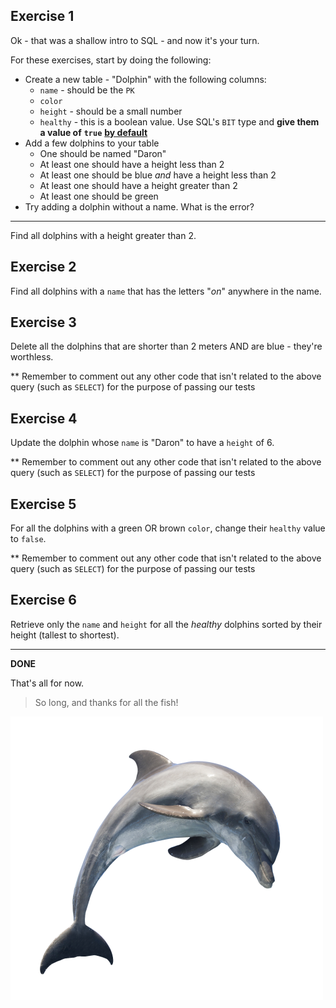 ## Exercise 1

Ok - that was a shallow intro to SQL - and now it's your turn.
    
For these exercises, start by doing the following:
    
-   Create a new table - "Dolphin" with the following columns:
    -   `name` - should be the `PK`
    -   `color`
    -   `height` - should be a small number
    -   `healthy` - this is a boolean value. Use SQL's `BIT` type and **give them a value of** **`true`**  [**by default**](https://dev.mysql.com/doc/refman/8.0/en/data-type-defaults.html)
-   Add a few dolphins to your table
    -   One should be named "Daron"
    -   At least one should have a height less than 2
    -   At least one should be blue _and_ have a height less than 2
    -   At least one should have a height greater than 2
    -   At least one should be green
-   Try adding a dolphin without a name. What is the error?
    
----
    
Find all dolphins with a height greater than 2.
    
    
## Exercise 2

Find all dolphins with a `name` that has the letters "_on_" anywhere in the name.


## Exercise 3

Delete all the dolphins that are shorter than 2 meters AND are blue - they're worthless.


** Remember to comment out any other code that isn't related to the above query (such as `SELECT`) for the purpose of passing our tests
    

    
## Exercise 4

Update the dolphin whose `name` is "Daron" to have a `height` of 6.
    
      
** Remember to comment out any other code that isn't related to the above query (such as `SELECT`) for the purpose of passing our tests
    


## Exercise 5
    
For all the dolphins with a green OR brown `color`, change their `healthy` value to `false`.
    
** Remember to comment out any other code that isn't related to the above query (such as `SELECT`) for the purpose of passing our tests
    

## Exercise 6
    
Retrieve only the `name` and `height` for all the _healthy_ dolphins sorted by their height (tallest to shortest).
    
      
    
----------
    

**DONE**
    
      
    
That's all for now.
    
> So long, and thanks for all the fish!
    

![](./sql-intro-5.png)
